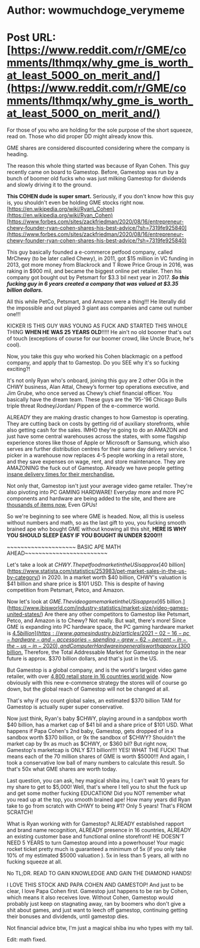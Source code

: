 # Author: wowmuchdoge_verymeme
# Post URL: [https://www.reddit.com/r/GME/comments/lthmqx/why_gme_is_worth_at_least_5000_on_merit_and/](https://www.reddit.com/r/GME/comments/lthmqx/why_gme_is_worth_at_least_5000_on_merit_and/)


For those of you who are holding for the sole purpose of the short squeeze, read on. Those who did proper DD might already know this.

GME shares are considered discounted considering where the company is heading.

The reason this whole thing started was because of Ryan Cohen. This guy recently came on board to Gamestop. Before, Gamestop was run by a bunch of boomer old fucks who was just milking Gamestop for dividends and slowly driving it to the ground.

**This COHEN dude is super smart.** Seriously, if you don't know how this guy is, you shouldn't even be holding GME stocks right now.[https://en.wikipedia.org/wiki/Ryan\_Cohen](https://en.wikipedia.org/wiki/Ryan_Cohen)[https://www.forbes.com/sites/zackfriedman/2020/08/16/entrepreneur-chewy-founder-ryan-cohen-shares-his-best-advice/?sh=7319fe925840](https://www.forbes.com/sites/zackfriedman/2020/08/16/entrepreneur-chewy-founder-ryan-cohen-shares-his-best-advice/?sh=7319fe925840)

This guy basically founded a e-commerce petfood company, called MrChewy (to be later called Chewy), in 2011, got $15 million in VC funding in 2013, got more money from Blackrock and T Rowe Price Group in 2016, was raking in $900 mil, and became the biggest online pet retailer. Then his company got bought out by Petsmart for $3.3 bil next year in 2017. ***So this fucking guy in 6 years created a company that was valued at $3.35 billion dollars.***

All this while PetCo, Petsmart, and Amazon were a thing!!! He literally did the impossible and out played 3 giant ass companies and came out number one!!!

KICKER IS THIS GUY WAS YOUNG AS FUCK AND STARTED THIS WHOLE THING **WHEN HE WAS 25 YEARS OLD**!!!!! He ain't no old boomer that's out of touch (exceptions of course for our boomer crowd, like Uncle Bruce, he's cool).

Now, you take this guy who worked his Cohen blackmagic on a petfood company, and apply that to Gamestop. Do you SEE why it's so fucking exciting?!

It's not only Ryan who's onboard, joining this guy are 2 other OGs in the CHWY business,  Alan Attal, Chewy’s former top operations executive, and Jim Grube, who once served as Chewy’s chief financial officer. You basically have the dream team. These guys are the '95-'96 Chicago Bulls triple threat Rodney/Jordan/ Pippen of the e-commerce world.

ALREADY they are making drastic changes to how Gamestop is operating. They are cutting back on costs by getting rid of auxiliary storefronts, while also getting cash for the sales. IMHO they're going to do an AMAZON and just have some central warehouses across the states, with some flagship experience stores like those of Apple or Microsoft or Samsung, which also serves are further distribution centres for their same day delivery service. 1 picker in a warehouse now replaces 4-5 people working in a retail store, and they save expenses on wage, rent, and store maintenance. They are AMAZONING the fuck out of Gamestop. Already we have people getting [insane delivery times for their merchandise.](https://www.reddit.com/r/GME/comments/lt5yaj/my_gamestop_order_arrived_90_mins_after_ordering/)

Not only that, Gamestop isn't just your average video game retailer. They're also pivoting into PC GAMING HARDWARE! Everyday more and more PC components and hardware are being added to the site, and there are [thousands of items now.](https://www.gamestop.com/video-games/pc-gaming) Even GPUs!

So we're beginning to see where GME is headed. Now, all this is useless without numbers and math, so as the last gift to you, you fucking smooth brained ape who bought GME without knowing all this shit, **HERE IS WHY YOU SHOULD SLEEP EASY IF YOU BOUGHT IN UNDER $200!!!**

\~\~\~\~\~\~\~\~\~\~\~\~\~\~\~\~\~\~\~\~ BASIC APE MATH AHEAD\~\~\~\~\~\~\~\~\~\~\~\~\~\~\~\~\~\~\~\~\~\~\~\~

Let's take a look at $CHWY. The petfood market in the US is approx [$40 billion](https://www.statista.com/statistics/253983/pet-market-sales-in-the-us-by-category/) in 2020. In a market worth $40 billion, CHWY's valuation is $41 billion and share price is $101 USD. This is despite of having competition from Petsmart, Petco, and Amazon.

Now let's look at $GME. The video game market in the US is approx [$65 billion.](https://www.ibisworld.com/industry-statistics/market-size/video-games-united-states/) Are there any other competitors to Gamestop like Petsmart, Petco, and Amazon is to Chewy? Not really. But wait, there's more! Since GME is expanding into PC hardware space, the PC gaming hardware market is [$4.5 billion](https://www.gamesindustry.biz/articles/2021-02-16-pc-hardware-and-accessories-spending-grew-62-percent-in-the-us-in-2020), and Computer Hardware in general is worth approx. [$300 billion.](https://finance.yahoo.com/news/global-computer-hardware-market-2020-154400978.html) Therefore, the Total Addressable Market for Gamestop in the near future is approx. $370 billion dollars, and that's just in the US.

But Gamestop is a global company, and is the world's largest video game retailer, with over [4,800 retail store in 16 countries world wide](https://news.gamestop.com/news-releases/news-release-details/gamestop-opens-1000th-international-location). Now obviously with this new e-commerce strategy the stores will of course go down, but the global reach of Gamestop will not be changed at all.

That's why if you count global sales, an estimated $370 billion TAM for Gamestop is actually super super conservative.

Now just think, Ryan's baby $CHWY, playing around in a sandpbox  worth $40 billion, has a market cap of $41 bil and a share price of $101 USD. What happens if Papa Cohen's 2nd baby, Gamestop, gets dropped of in a sandbox worth $370 billion, or 9x the sandbox of $CHWY? Shouldn't the market cap by 9x as much as $CHWY, or $360 bil? But right now, Gamestop's marketcap is ONLY $7.1 billion!!!! YES! WHAT THE FUCK! That means each of the 70 million shares of GME is worth $5000!!! And again, I took a conservative low ball of many numbers to calculate this result. So that's 50x what GME shares are worth today.

Last question, you can ask, hey magical shiba inu, I can't wait 10 years for my share to get to $5,000! Well, that's where I tell you to shut the fuck up and get some mother fucking EDUCATION! Did you NOT remember what you read up at the top, you smooth brained ape! How many years did Ryan take to go from scratch with CHWY to being #1? Only 5 years! That's FROM SCRATCH!

What is Ryan working with for Gamestop? ALREADY established rapport and brand name recognition, ALREADY presence in 16 countries, ALREADY an existing customer base and functional online storefront! HE DOESN'T NEED 5 YEARS to turn Gamestop around into a powerhouse! Your magic rocket ticket pretty much is guaranteed a minimum of 5x (if you only take 10% of my estimated $5000 valuation ). 5x in less than 5 years, all with no fucking squeeze at all.

No TL;DR. READ TO GAIN KNOWLEDGE AND GAIN THE DIAMOND HANDS!

I LOVE THIS STOCK AND PAPA COHEN AND GAMESTOP! And just to be clear, I love Papa Cohen first. Gamestop just happens to be ran by Cohen, which means it also receives love. Without Cohen, Gamestop would probably just keep on stagnating away, ran by boomers who don't give a shit about games, and just want to leech off gamestop, continuing getting their bonuses and dividends, until gamestop dies. 

Not financial advice btw, I'm just a magical shiba inu who types with my tail.


Edit: math fixed.